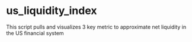 # us_liquidity_index
This script pulls and visualizes 3 key metric to approximate net liquidity in the US financial system
